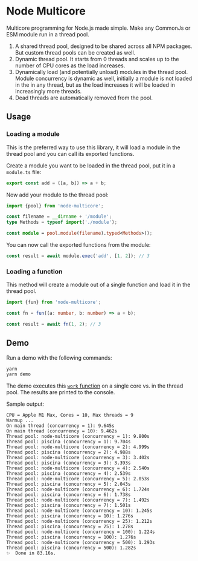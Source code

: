 # Node Multicore

Multicore programming for Node.js made simple. Make any CommonJs or ESM module
run in a thread pool.

1. A shared thread pool, designed to be shared across all NPM packages. But
   custom thread pools can be created as well.
1. Dynamic thread pool. It starts from 0 threads and scales up to the number of
   CPU cores as the load increases.
1. Dynamically load (and potentially unload) modules in the thread pool. Module
   concurrency is dynamic as well, initially a module is not loaded in the in
   any thread, but as the load increases it will be loaded in increasingly more
   threads.
1. Dead threads are automatically removed from the pool.


## Usage

### Loading a module

This is the preferred way to use this library, it will load a module in the
thread pool and you can call its exported functions.

Create a module you want to be loaded in the thread pool, put it in a `module.ts` file:

```ts
export const add = ([a, b]) => a + b;
```

Now add your module to the thread pool:

```ts
import {pool} from 'node-multicore';

const filename = __dirname + '/module';
type Methods = typeof import('./module');

const module = pool.module(filename).typed<Methods>();
```

You can now call the exported functions from the module:

```ts
const result = await module.exec('add', [1, 2]); // 3
```


### Loading a function

This method will create a module out of a single function and load it in the
thread pool.

```ts
import {fun} from 'node-multicore';

const fn = fun((a: number, b: number) => a + b);

const result = await fn(1, 2); // 3
```


## Demo

Run a demo with the following commands:

```bash
yarn
yarn demo
```

The demo executes this [`work` function](demo/module.js) on a single core vs.
in the thread pool. The results are printed to the console.

Sample output:

```
CPU = Apple M1 Max, Cores = 10, Max threads = 9
Warmup ...
On main thread (concurrency = 1): 9.645s
On main thread (concurrency = 10): 9.462s
Thread pool: node-multicore (concurrency = 1): 9.800s
Thread pool: piscina (concurrency = 1): 9.704s
Thread pool: node-multicore (concurrency = 2): 4.999s
Thread pool: piscina (concurrency = 2): 4.988s
Thread pool: node-multicore (concurrency = 3): 3.402s
Thread pool: piscina (concurrency = 3): 3.393s
Thread pool: node-multicore (concurrency = 4): 2.540s
Thread pool: piscina (concurrency = 4): 2.539s
Thread pool: node-multicore (concurrency = 5): 2.053s
Thread pool: piscina (concurrency = 5): 2.043s
Thread pool: node-multicore (concurrency = 6): 1.724s
Thread pool: piscina (concurrency = 6): 1.738s
Thread pool: node-multicore (concurrency = 7): 1.492s
Thread pool: piscina (concurrency = 7): 1.501s
Thread pool: node-multicore (concurrency = 10): 1.245s
Thread pool: piscina (concurrency = 10): 1.276s
Thread pool: node-multicore (concurrency = 25): 1.212s
Thread pool: piscina (concurrency = 25): 1.278s
Thread pool: node-multicore (concurrency = 100): 1.224s
Thread pool: piscina (concurrency = 100): 1.276s
Thread pool: node-multicore (concurrency = 500): 1.293s
Thread pool: piscina (concurrency = 500): 1.282s
✨  Done in 83.16s.
```
